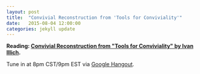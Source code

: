 ```yaml
---
layout: post
title:  "Convivial Reconstruction from 'Tools for Conviviality'"
date:   2015-08-04 12:00:00
categories: jekyll update
---
```


**Reading: [Convivial Reconstruction from "Tools for Conviviality" by Ivan Illich](/convivial-reconstruction).**

Tune in at 8pm CST/9pm EST via [Google Hangout](https://plus.google.com/hangouts/_/calendar/ZmdyZWdnQGdtYWlsLmNvbQ.uaipecg8anfjp0nqb5g5idob1c?authuser=0).
